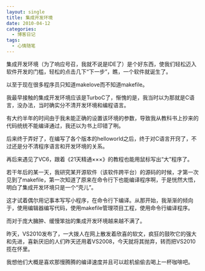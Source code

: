 ```yaml
---
layout: single
title: 集成开发环境
date: 2010-04-12
categories:
  - 博客日记
tags:
  - 心情随笔
---
```


集成开发环境（为了响应号召，我就不说是IDE了）是个好东西，使我们轻松迈入软件开发的门槛，轻松的点击几下“下一步”，瞧，一个软件就诞生了。

以至于现在很多程序员只知道makelove而不知道makefile。

我最早接触的集成开发环境应该是TurboC了，惭愧的是，我当时以为那就是C语言，没办法，当时确实分不清开发环境和编程语言。

有大约半年的时间由于我未能正确的设置该环境的参数，导致我从教科书上抄来的代码统统不能编译通过，我还以为书上印错了咧。

后来终于弄好了，在编写了各个版本的helloworld之后，终于对C语言开窍了，不过还是分不清程序语言和开发环境的关系。

再后来遇见了VC6，跟着《21天精通&times;&times;&times;》的教程也能用鼠标写出“大”程序了。

若干年后的某一天，我研究某开源软件（该软件跨平台）的源码的时候，才第一次见到了makefile，第一次知道了原来在命令行下也能编译程序啊，于是恍然大悟，明白了集成开发环境只是一个“壳儿”。

这才试着偶尔用记事本写写小程序，在命令行下编译。从那开始，我渐渐的倾向于，使用编辑器编写代码，使用makefile管理项目工程，使用命令行编译程序。

而对于庞大臃肿、缓慢笨拙的集成开发环境越来越不满了。

昨天，VS2010发布了，一大拨人在网上散发着欣喜的软文，疯狂的鼓吹它的强大和先进，喜新厌旧的人们昨天还用着VS2008，今天就将其抛弃，转而把VS2010揽在怀里。

我想他们大概是喜欢那慢腾腾的编译速度并且可以趁机偷偷去喝上一杯咖啡吧。
